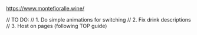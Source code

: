 https://www.montefioralle.wine/

// TO DO:
// 1. Do simple animations for switching
// 2. Fix drink descriptions
// 3. Host on pages (following TOP guide)